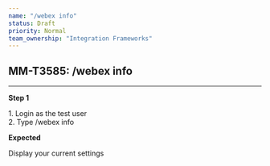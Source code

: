 ```yaml
---
name: "/webex info"
status: Draft
priority: Normal
team_ownership: "Integration Frameworks"
---
```


## MM-T3585: /webex info

---

**Step 1**

1\. Login as the test user\
2\. Type /webex info

**Expected**

Display your current settings
